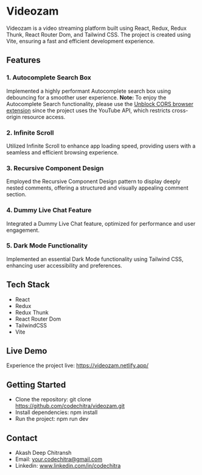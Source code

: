 # Videozam

Videozam is a video streaming platform built using React, Redux, Redux Thunk, React Router Dom, and Tailwind CSS. The project is created using Vite, ensuring a fast and efficient development experience.


## Features

### 1. Autocomplete Search Box
Implemented a highly performant Autocomplete search box using debouncing for a smoother user experience.
**Note:** To enjoy the Autocomplete Search functionality, please use the [Unblock CORS browser extension]([https://example-extension-link.com](https://chromewebstore.google.com/detail/cors-unblock/lfhmikememgdcahcdlaciloancbhjino)) since the project uses the YouTube API, which restricts cross-origin resource access.

### 2. Infinite Scroll
Utilized Infinite Scroll to enhance app loading speed, providing users with a seamless and efficient browsing experience.

### 3. Recursive Component Design
Employed the Recursive Component Design pattern to display deeply nested comments, offering a structured and visually appealing comment section.

### 4. Dummy Live Chat Feature
Integrated a Dummy Live Chat feature, optimized for performance and user engagement.

### 5. Dark Mode Functionality
Implemented an essential Dark Mode functionality using Tailwind CSS, enhancing user accessibility and preferences.
## Tech Stack
* React
* Redux
* Redux Thunk
* React Router Dom
* TailwindCSS
* Vite
## Live Demo
Experience the project live: https://videozam.netlify.app/
  
## Getting Started
* Clone the repository: git clone https://github.com/codechitra/videozam.git
* Install dependencies: npm install
* Run the project: npm run dev
## Contact

* Akash Deep Chitransh
* Email: your.codechitra@gmail.com
* Linkedin: www.linkedin.com/in/codechitra
